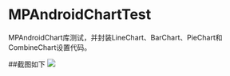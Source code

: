 # MPAndroidChartTest
MPAndroidChart库测试，并封装LineChart、BarChart、PieChart和CombineChart设置代码。

##截图如下
![](https://github.com/WJKCharlie/MPAndroidChartTest/screenshots/1.png)
